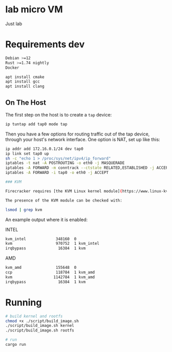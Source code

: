 # lab micro VM
Just lab


# Requirements dev

```sh
Debian >=12
Rust >=1.74 nightly
Docker
```
```sh
apt install cmake
apt install gcc
apt install clang
```

## On The Host

The first step on the host is to create a `tap` device:

```bash
ip tuntap add tap0 mode tap
```

Then you have a few options for routing traffic out of the tap device, through
your host's network interface. One option is NAT, set up like this:

```bash
ip addr add 172.16.0.1/24 dev tap0
ip link set tap0 up
sh -c "echo 1 > /proc/sys/net/ipv4/ip_forward"
iptables -t nat -A POSTROUTING -o eth0 -j MASQUERADE
iptables -A FORWARD -m conntrack --ctstate RELATED,ESTABLISHED -j ACCEPT
iptables -A FORWARD -i tap0 -o eth0 -j ACCEPT

### KVM

Firecracker requires [the KVM Linux kernel module](https://www.linux-kvm.org/).

The presence of the KVM module can be checked with:

lsmod | grep kvm
```

An example output where it is enabled:

INTEL
```bash
kvm_intel             348160  0
kvm                   970752  1 kvm_intel
irqbypass              16384  1 kvm
```
AMD
```bash
kvm_amd               155648  0
ccp                   118784  1 kvm_amd
kvm                  1142784  1 kvm_amd
irqbypass              16384  1 kvm
```

# Running
```sh
# build kernel and rootfs
chmod +x ./script/build_image.sh
./script/build_image.sh kernel
./script/build_image.sh rootfs
```

```sh
# run
cargo run
```
